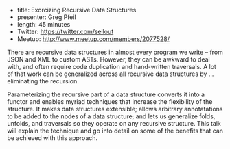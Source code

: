 * title: Exorcizing Recursive Data Structures
* presenter: Greg Pfeil
* length: 45 minutes
* Twitter: https://twitter.com/sellout
* Meetup: http://www.meetup.com/members/2077528/

There are recursive data structures in almost every program we write – from JSON and XML to custom ASTs. However, they can be awkward to deal with, and often require code duplication and hand-written traversals. A lot of that work can be generalized across all recursive data structures by … eliminating the recursion.

Parameterizing the recursive part of a data structure converts it into a functor and enables myriad techniques that increase the flexibility of the structure. It makes data structures extensible; allows arbitrary annotatations to be added to the nodes of a data structure; and lets us generalize folds, unfolds, and traversals so they operate on any recursive structure. This talk will explain the technique and go into detail on some of the benefits that can be achieved with this approach.
